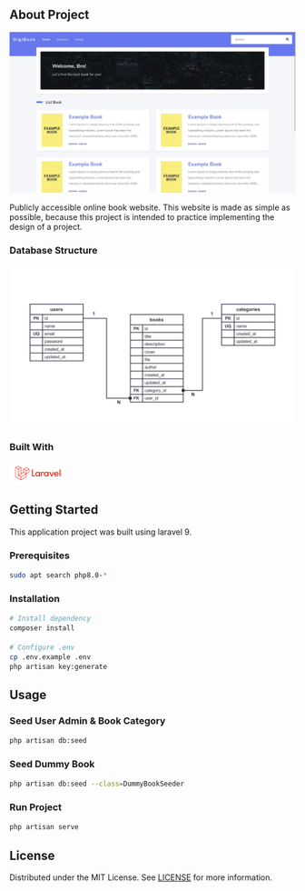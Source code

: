 ## About Project

![Screenshot](Screenshot.webp)

Publicly accessible online book website. This website is made as simple as possible, because this project is intended to practice implementing the design of a project.

### Database Structure

![Database Structure](db_structure.webp)

### Built With

[<img src='laravel.svg' width="100" />](https://laravel.com/)

## Getting Started

This application project was built using laravel 9.

### Prerequisites

```sh
sudo apt search php8.0-* 
```

### Installation
```sh
# Install dependency
composer install

# Configure .env
cp .env.example .env
php artisan key:generate
```

## Usage

### Seed User Admin & Book Category

```sh
php artisan db:seed
```

### Seed Dummy Book

```sh
php artisan db:seed --class=DummyBookSeeder
```

### Run Project

```sh
php artisan serve
```

## License

Distributed under the MIT License. See [LICENSE](LICENSE) for more information.
